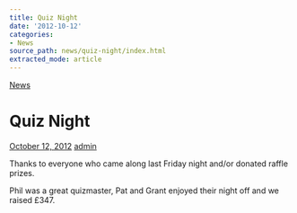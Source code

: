 ```yaml
---
title: Quiz Night
date: '2012-10-12'
categories:
- News
source_path: news/quiz-night/index.html
extracted_mode: article
---
```

[News](category/news/)

# Quiz Night

[October 12, 2012](news/quiz-night/) [admin](author/admin/)

Thanks to everyone who came along last Friday night and/or donated raffle prizes.

Phil was a great quizmaster, Pat and Grant enjoyed their night off and we raised £347.
